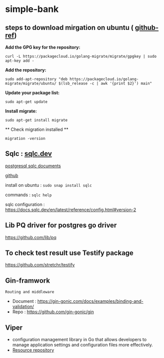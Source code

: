 # simple-bank

## steps to download mirgation on ubuntu ( [github-ref](https://github.com/golang-migrate/migrate))
    
**Add the GPG key for the repository:**

    curl -L https://packagecloud.io/golang-migrate/migrate/gpgkey | sudo apt-key add -

 **Add the repository:**

    sudo add-apt-repository "deb https://packagecloud.io/golang-migrate/migrate/ubuntu/ $(lsb_release -c | awk '{print $2}') main"

**Update your package list:**

    sudo apt-get update

**Install migrate:**

    sudo apt-get install migrate

** Check migration installed **

    migration -version

## Sqlc : [sqlc.dev](https://sqlc.dev/)
[postgresql sqlc documents](https://docs.sqlc.dev/en/stable/tutorials/getting-started-postgresql.html)

[github](https://github.com/sqlc-dev/sqlc)

install on ubuntu : ```sudo snap install sqlc```

commands : ```sqlc help```

sqlc configuration : https://docs.sqlc.dev/en/latest/reference/config.html#version-2

## Lib PQ driver for postgres go driver
https://github.com/lib/pq


## To check test result use Testify package
https://github.com/stretchr/testify


## Gin-framwork 
    Routing and middleware
- Document : https://gin-gonic.com/docs/examples/binding-and-validation/
- Repo : https://github.com/gin-gonic/gin

## Viper
-   configuration management library in Go that allows developers to manage application settings and configuration files more effectively. 
- [Resource repository](https://github.com/spf13/viper)